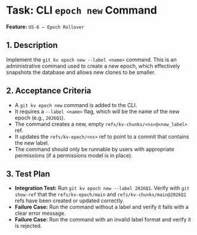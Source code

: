 # Task: CLI `epoch new` Command

**Feature:** `US-6 — Epoch Rollover`

## 1. Description

Implement the `git kv epoch new --label <name>` command. This is an administrative command used to create a new epoch, which effectively snapshots the database and allows new clones to be smaller.

## 2. Acceptance Criteria

- A `git kv epoch new` command is added to the CLI.
- It requires a `--label <name>` flag, which will be the name of the new epoch (e.g., `2026Q1`).
- The command creates a new, empty `refs/kv-chunks/<ns>@<new_label>` ref.
- It updates the `refs/kv-epoch/<ns>` ref to point to a commit that contains the new label.
- The command should only be runnable by users with appropriate permissions (if a permissions model is in place).

## 3. Test Plan

- **Integration Test:** Run `git kv epoch new --label 2026Q1`. Verify with `git show-ref` that the `refs/kv-epoch/main` and `refs/kv-chunks/main@2026Q1` refs have been created or updated correctly.
- **Failure Case:** Run the command without a label and verify it fails with a clear error message.
- **Failure Case:** Run the command with an invalid label format and verify it is rejected.
